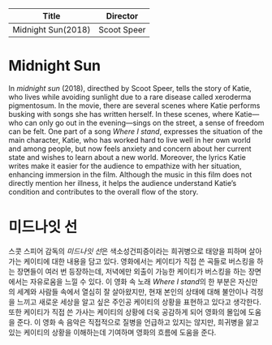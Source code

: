 |Title|Director|
|--|--|
|Midnight Sun(2018)|Scoot Speer|


# Midnight Sun

In *midnight sun* (2018), directhed by Scoot Speer, tells the story of Katie, who lives while avoiding sunlight due to a rare disease called xeroderma pigmentosum. In the movie, there are several scenes where Katie performs busking with songs she has written herself. In these scenes, where Katie—who can only go out in the evening—sings on the street, a sense of freedom can be felt.
One part of a song *Where I stand*, expresses the situation of the main character, Katie, who has worked hard to live well in her own world and among people, but now feels anxiety and concern about her current state and wishes to learn about a new world.
Moreover, the lyrics Katie writes make it easier for the audience to empathize with her situation, enhancing immersion in the film. Although the music in this film does not directly mention her illness, it helps the audience understand Katie’s condition and contributes to the overall flow of the story.


# 미드나잇 선

스콧 스피어 감독의 *미드나잇 선*은 색소성건피증이라는 희귀병으로 태양을 피하며 살아가는 케이티에 대한 내용을 담고 있다. 영화에서는 케이티가 직접 쓴 곡들로 버스킹을 하는 장면들이 여러 번 등장하는데, 저녁에만 외출이 가능한 케이티가 버스킹을 하는 장면에서는 자유로움을 느낄 수 있다. 
이 영화 속 노래 *Where I stand*의 한 부분은 자신만의 세계와 사람들 속에서 열심히 잘 살아왔지만, 현재 본인의 상태에 대해 불안이나 걱정을 느끼고 새로운 세상을 알고 싶은 주인공 케이티의 상황을 표현하고 있다고 생각한다.
또한 케이티가 직접 쓴 가사는 케이티의 상황에 더욱 공감하게 되어 영화의 몰입에 도움을 준다. 이 영화 속 음악은 직접적으로 질병을 언급하고 있지는 않지만, 희귀병을 앓고 있는 케이티의 상황을 이해하는데 기여하며 영화의 흐름에 도움을 준다.
